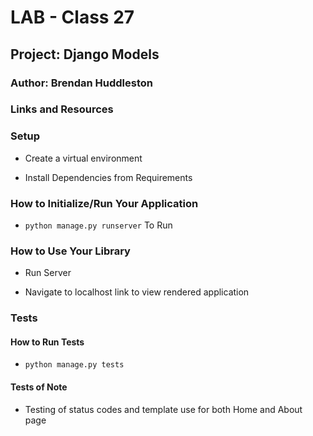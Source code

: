 # LAB - Class 27

## Project: Django Models

### Author: Brendan Huddleston

### Links and Resources

### Setup

- Create a virtual environment

- Install Dependencies from Requirements

### How to Initialize/Run Your Application

- `python manage.py runserver` To Run

### How to Use Your Library

- Run Server

- Navigate to localhost link to view rendered application

### Tests

#### How to Run Tests

- `python manage.py tests`

#### Tests of Note

- Testing of status codes and template use for both Home and About page